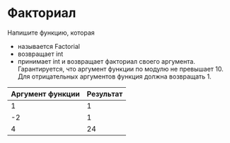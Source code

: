 # Факториал

Напишите функцию, которая

- называется Factorial
- возвращает int
- принимает int и возвращает факториал своего аргумента. Гарантируется, что аргумент функции по модулю не превышает 10. Для отрицательных аргументов функция должна возвращать 1.

| **Аргумент функции** | **Результат** |
| -------------------- | ------------- |
| 1                    | 1             |
| -2                   | 1             |
| 4                    | 24            |